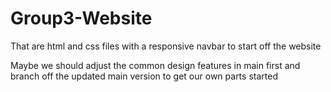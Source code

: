 # Group3-Website
That are html and css files with a responsive navbar to start off the website

Maybe we should adjust the common design features in main first and branch off the updated main version to get our own parts started 
